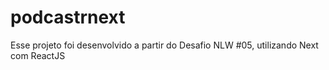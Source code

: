 # podcastrnext
Esse projeto foi desenvolvido a partir do Desafio NLW #05, utilizando Next com ReactJS
